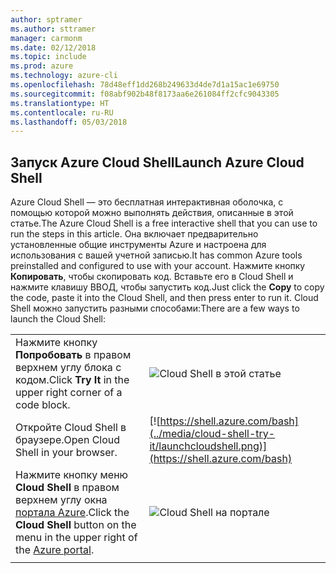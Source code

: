 ```yaml
---
author: sptramer
ms.author: sttramer
manager: carmonm
ms.date: 02/12/2018
ms.topic: include
ms.prod: azure
ms.technology: azure-cli
ms.openlocfilehash: 78d48eff1dd268b249633d4de7d1a15ac1e69750
ms.sourcegitcommit: f08abf902b48f8173aa6e261084ff2cfc9043305
ms.translationtype: HT
ms.contentlocale: ru-RU
ms.lasthandoff: 05/03/2018
---
```

## <a name="launch-azure-cloud-shell"></a><span data-ttu-id="72e2b-101">Запуск Azure Cloud Shell</span><span class="sxs-lookup"><span data-stu-id="72e2b-101">Launch Azure Cloud Shell</span></span>

<span data-ttu-id="72e2b-102">Azure Cloud Shell — это бесплатная интерактивная оболочка, с помощью которой можно выполнять действия, описанные в этой статье.</span><span class="sxs-lookup"><span data-stu-id="72e2b-102">The Azure Cloud Shell is a free interactive shell that you can use to run the steps in this article.</span></span> <span data-ttu-id="72e2b-103">Она включает предварительно установленные общие инструменты Azure и настроена для использования с вашей учетной записью.</span><span class="sxs-lookup"><span data-stu-id="72e2b-103">It has common Azure tools preinstalled and configured to use with your account.</span></span> <span data-ttu-id="72e2b-104">Нажмите кнопку **Копировать**, чтобы скопировать код. Вставьте его в Cloud Shell и нажмите клавишу ВВОД, чтобы запустить код.</span><span class="sxs-lookup"><span data-stu-id="72e2b-104">Just click the **Copy** to copy the code, paste it into the Cloud Shell, and then press enter to run it.</span></span>  <span data-ttu-id="72e2b-105">Cloud Shell можно запустить разными способами:</span><span class="sxs-lookup"><span data-stu-id="72e2b-105">There are a few ways to launch the Cloud Shell:</span></span>

|  |   |
|-----------------------------------------------|---|
| <span data-ttu-id="72e2b-106">Нажмите кнопку **Попробовать** в правом верхнем углу блока с кодом.</span><span class="sxs-lookup"><span data-stu-id="72e2b-106">Click **Try It** in the upper right corner of a code block.</span></span> | ![Cloud Shell в этой статье](../media/cloud-shell-try-it/cli-try-it.png) |
| <span data-ttu-id="72e2b-108">Откройте Cloud Shell в браузере.</span><span class="sxs-lookup"><span data-stu-id="72e2b-108">Open Cloud Shell in your browser.</span></span> | [![https://shell.azure.com/bash](../media/cloud-shell-try-it/launchcloudshell.png)](https://shell.azure.com/bash) |
| <span data-ttu-id="72e2b-109">Нажмите кнопку меню **Cloud Shell** в правом верхнем углу окна [портала Azure](https://portal.azure.com).</span><span class="sxs-lookup"><span data-stu-id="72e2b-109">Click the **Cloud Shell** button on the menu in the upper right of the [Azure portal](https://portal.azure.com).</span></span> |    ![Cloud Shell на портале](../media/cloud-shell-try-it/cloud-shell-menu.png) |
|  |  |

